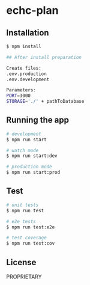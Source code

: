 # echc-plan

## Installation

```bash
$ npm install

## After install preparation

Create files:
.env.production
.env.development

Parameters:
PORT=3000
STORAGE='./' + pathToDatabase

```

## Running the app

```bash
# development
$ npm run start

# watch mode
$ npm run start:dev

# production mode
$ npm run start:prod
```

## Test

```bash
# unit tests
$ npm run test

# e2e tests
$ npm run test:e2e

# test coverage
$ npm run test:cov
```


## License

PROPRIETARY
